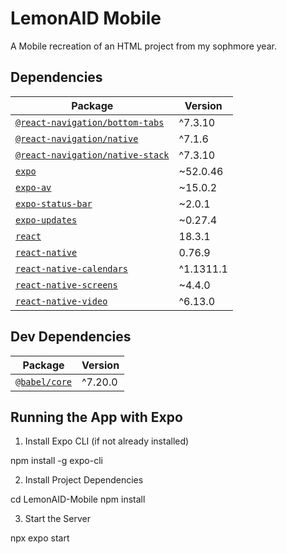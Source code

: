 # LemonAID Mobile

A Mobile recreation of an HTML project from my sophmore year. 

## Dependencies

| Package | Version |
|--------|---------|
| [`@react-navigation/bottom-tabs`](https://www.npmjs.com/package/@react-navigation/bottom-tabs) | ^7.3.10 |
| [`@react-navigation/native`](https://www.npmjs.com/package/@react-navigation/native) | ^7.1.6 |
| [`@react-navigation/native-stack`](https://www.npmjs.com/package/@react-navigation/native-stack) | ^7.3.10 |
| [`expo`](https://www.npmjs.com/package/expo) | ~52.0.46 |
| [`expo-av`](https://www.npmjs.com/package/expo-av) | ~15.0.2 |
| [`expo-status-bar`](https://www.npmjs.com/package/expo-status-bar) | ~2.0.1 |
| [`expo-updates`](https://www.npmjs.com/package/expo-updates) | ~0.27.4 |
| [`react`](https://www.npmjs.com/package/react) | 18.3.1 |
| [`react-native`](https://www.npmjs.com/package/react-native) | 0.76.9 |
| [`react-native-calendars`](https://www.npmjs.com/package/react-native-calendars) | ^1.1311.1 |
| [`react-native-screens`](https://www.npmjs.com/package/react-native-screens) | ~4.4.0 |
| [`react-native-video`](https://www.npmjs.com/package/react-native-video) | ^6.13.0 |

## Dev Dependencies

| Package | Version |
|---------|---------|
| [`@babel/core`](https://www.npmjs.com/package/@babel/core) | ^7.20.0 |

## Running the App with Expo

1. Install Expo CLI (if not already installed)

npm install -g expo-cli


2. Install Project Dependencies

cd LemonAID-Mobile
npm install


3. Start the Server

npx expo start
